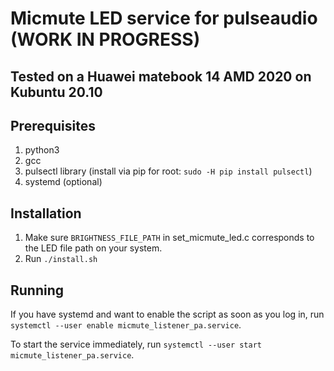 # Micmute LED service for pulseaudio (WORK IN PROGRESS)
## Tested on a Huawei matebook 14 AMD 2020 on Kubuntu 20.10

## Prerequisites
1. python3
2. gcc
3. pulsectl library (install via pip for root: `sudo -H pip install pulsectl`)
4. systemd (optional)

## Installation
1. Make sure `BRIGHTNESS_FILE_PATH` in set_micmute_led.c corresponds to the LED file path on your system.
2. Run `./install.sh`

## Running
If you have systemd and want to enable the script as soon as you log in, run `systemctl --user enable micmute_listener_pa.service`.

To start the service immediately, run `systemctl --user start micmute_listener_pa.service`.